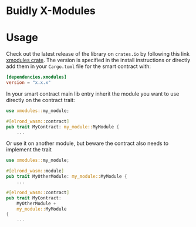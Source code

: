 # Buidly X-Modules


# Usage
Check out the latest release of the library on `crates.io` by following this link [xmodules crate](https://crates.io/crates/open-modules).
The version is specified in the install instructions or directly add them in your `Cargo.toml` file for the smart contract
with:
```toml
[dependencies.xmodules]
version = "x.x.x"
```


In your smart contract main lib entry inherit the module you want to use directly on the contract trait:
```rust
use xmodules::my_module;

#[elrond_wasm::contract]
pub trait MyContract: my_module::MyModule {
    ...
```

Or use it on another module, but beware the contract also needs to implement the trait


```rust
use xmodules::my_module;

#[elrond_wasm::module]
pub trait MyOtherModule: my_module::MyModule {
    ...

#[elrond_wasm::contract]
pub trait MyContract:
    MyOtherModule +
    my_module::MyModule
{
    ...
```


